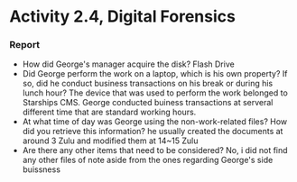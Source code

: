 # Activity 2.4, Digital Forensics 
### Report
 - How did George's manager acquire the disk?
   Flash Drive
 - Did George perform the work on a laptop, which is his own property? If so, did he conduct business transactions on his break or during his lunch hour?
   The device that was used to perform the work belonged to Starships CMS. George conducted buiness transactions at serveral different time that are standard working hours.
 - At what time of day was George using the non-work-related files? How did you retrieve this information?
   he usually created the documents at around 3 Zulu and modified them at 14~15 Zulu
 - Are there any other items that need to be considered?
   No, i did not find any other files of note aside from the ones regarding George's side buissness
